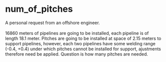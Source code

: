 # num_of_pitches

A personal request from an offshore engineer. <br />
<br />
16860 meters of pipelines are going to be installed, each pipeline is of length 18.1 meter. Pitches are going to be installed at space of 2.15 meters to support pipelines, however, each two pipelines have some welding range (-0.4, +0.4) under which pitches cannot be installed for support, ajustments therefore need be applied. Question is how many pitches are needed.

